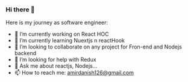 ### Hi there 👋

<!--
**amirCodes/amirCodes** is a ✨ _special_ ✨ repository because its `README.md` (this file) appears on your GitHub profile.
-->
Here is my journey as software engineer:

- 🔭 I’m currently working on React HOC
- 🌱 I’m currently learning Nuextjs n reactHook
- 👯 I’m looking to collaborate on any project for Fron-end and Nodejs backend 
- 🤔 I’m looking for help with Redux
- 💬 Ask me about reactjs, Nodejs...
- 📫 How to reach me: amirdanish126@gmail.com 



